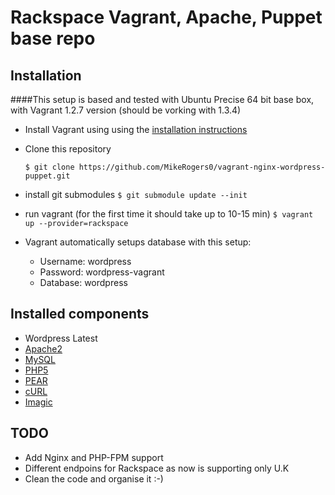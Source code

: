 # Rackspace Vagrant, Apache, Puppet base repo


## Installation
####This setup is based and tested with Ubuntu Precise 64 bit base box, with Vagrant 1.2.7 version (should be vorking with 1.3.4)

* Install Vagrant using using the [installation instructions](http://docs.vagrantup.com/v2/installation/index.html)
* Clone this repository

    ```$ git clone https://github.com/MikeRogers0/vagrant-nginx-wordpress-puppet.git```
    
* install git submodules
    ```$ git submodule update --init```

* run vagrant (for the first time it should take up to 10-15 min)
    ```$ vagrant up --provider=rackspace```
    
* Vagrant automatically setups database with this setup:

    * Username: wordpress
    * Password: wordpress-vagrant
    * Database: wordpress

## Installed components
* Wordpress Latest 
* [Apache2](http://apache.org/)
* [MySQL](http://www.mysql.com/)
* [PHP5](http://php.net/) 
* [PEAR](http://pear.php.net/)
* [cURL](http://curl.haxx.se/)
* [Imagic](http://www.imagemagick.org/script/index.php)

## TODO

* Add Nginx and PHP-FPM  support
* Different endpoins for Rackspace as now is supporting only U.K
* Clean the code and organise it :-)
